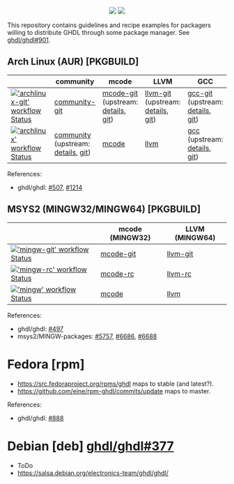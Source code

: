 <p align="center">
  <a title="Read the Docs" href="http://ghdl.rtfd.io"><img src="https://img.shields.io/readthedocs/ghdl.svg?longCache=true&style=flat-square&logo=read-the-docs&logoColor=e8ecef&label=ghdl.rtfd.io"></a><!--
  -->
  <a title="Join the chat at https://gitter.im/ghdl1/Lobby" href="https://gitter.im/ghdl1/Lobby?utm_source=badge&utm_medium=badge&utm_campaign=pr-badge&utm_content=badge"><img src="https://img.shields.io/badge/chat-on%20gitter-4db797.svg?longCache=true&style=flat-square&logo=gitter&logoColor=e8ecef"></a><!--
  -->
</p>

This repository contains guidelines and recipe examples for packagers willing to distribute GHDL through some package manager. See [ghdl/ghdl#901](https://github.com/ghdl/ghdl/issues/901).

## Arch Linux (AUR) [PKGBUILD]

| | community | mcode | LLVM | GCC |
|---|---|---|---|---|
| [!['archlinux-git' workflow Status](https://img.shields.io/github/workflow/status/eine/ghdl-packaging/archlinux-git?longCache=true&style=flat-square&label=git)](https://github.com/eine/ghdl-packaging/actions?query=workflow%3Aarchlinux-git) | [community-git](./archlinux/community-git) | [mcode-git](./archlinux/mcode-git)<br>(upstream: [details](https://aur.archlinux.org/packages/ghdl-mcode-git/), [git](https://aur.archlinux.org/ghdl-mcode-git.git)) | [llvm-git](./archlinux/llvm-git)<br>(upstream: [details](https://aur.archlinux.org/packages/ghdl-llvm-git/), [git](https://aur.archlinux.org/ghdl-llvm-git.git)) | [gcc-git](./archlinux/gcc-git)<br>(upstream: [details](https://aur.archlinux.org/packages/ghdl-gcc-git/), [git](https://aur.archlinux.org/ghdl-gcc-git.git)) |
| [!['archlinux' workflow Status](https://img.shields.io/github/workflow/status/eine/ghdl-packaging/archlinux?longCache=true&style=flat-square&label=latest)](https://github.com/eine/ghdl-packaging/actions?query=workflow%3Aarchlinux) | [community](./archlinux/community)<br>(upstream: [details](https://git.archlinux.org/svntogit/community.git/?h=packages/ghdl), [git](https://git.archlinux.org/svntogit/community.git/tree/trunk/PKGBUILD?h=packages/ghdl)) | [mcode](./archlinux/mcode) | [llvm](./archlinux/llvm-git) | [gcc](./archlinux/gcc)<br>(upstream: [details](https://aur.archlinux.org/packages/ghdl/), [git](https://aur.archlinux.org/ghdl.git)) |

References:

- ghdl/ghdl: [#507](https://github.com/ghdl/ghdl/issues/507), [#1214](https://github.com/ghdl/ghdl/issues/1214)

## MSYS2 (MINGW32/MINGW64) [PKGBUILD]

| | mcode (MINGW32) | LLVM (MINGW64) |
|---|---|---|
| [!['mingw-git' workflow Status](https://img.shields.io/github/workflow/status/eine/ghdl-packaging/mingw-git?longCache=true&style=flat-square&label=git)](https://github.com/eine/ghdl-packaging/actions?query=workflow%3Amingw-git) | [mcode-git](./msys2-mingw/mcode-git) | [llvm-git](./msys2-mingw/llvm-git) |
| [!['mingw-rc' workflow Status](https://img.shields.io/github/workflow/status/eine/ghdl-packaging/mingw-rc?longCache=true&style=flat-square&label=rc)](https://github.com/eine/ghdl-packaging/actions?query=workflow%3Amingw-rc) | [mcode-rc](./msys2-mingw/mcode-rc) | [llvm-rc](./msys2-mingw/llvm-rc) |
| [!['mingw' workflow Status](https://img.shields.io/github/workflow/status/eine/ghdl-packaging/mingw?longCache=true&style=flat-square&label=latest)](https://github.com/eine/ghdl-packaging/actions?query=workflow%3Amingw) | [mcode](./msys2-mingw/mcode) | [llvm](./msys2-mingw/llvm) |

References:

- ghdl/ghdl: [#497](https://github.com/ghdl/ghdl/issues/497)
- msys2/MINGW-packages: [#5757](https://github.com/msys2/MINGW-packages/issues/5757), [#6686](https://github.com/msys2/MINGW-packages/issues/6686), [#6688](https://github.com/msys2/MINGW-packages/issues/6688)

# Fedora [rpm]

- https://src.fedoraproject.org/rpms/ghdl maps to stable (and latest?).
- https://github.com/eine/rpm-ghdl/commits/update maps to master.

References:

- ghdl/ghdl: [#888](https://github.com/ghdl/ghdl/issues/888)

# Debian [deb] [ghdl/ghdl#377](https://github.com/ghdl/ghdl/issues/377)

- ToDo
- https://salsa.debian.org/electronics-team/ghdl/ghdl/

